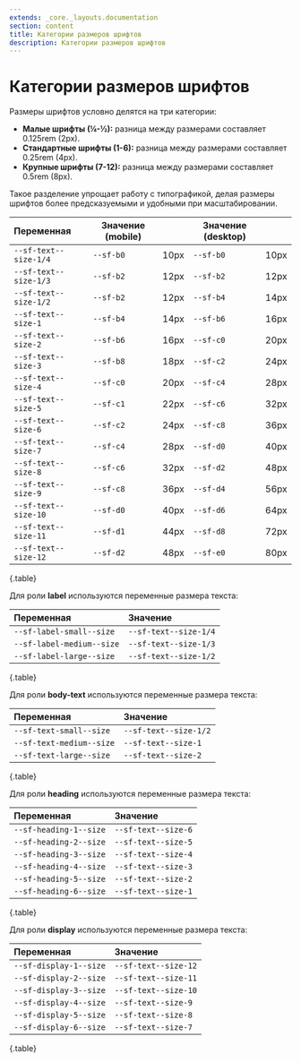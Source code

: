 ```yaml
---
extends: _core._layouts.documentation
section: content
title: Категории размеров шрифтов
description: Категории размеров шрифтов
---
```


# Категории размеров шрифтов

Размеры шрифтов условно делятся на три категории:

* **Малые шрифты (¼-½):** разница между размерами составляет 0.125rem (2px).
* **Стандартные шрифты (1-6):** разница между размерами составляет 0.25rem (4px).
* **Крупные шрифты (7-12):** разница между размерами составляет 0.5rem (8px).

Такое разделение упрощает работу с типографикой, делая размеры шрифтов более предсказуемыми и удобными при
масштабировании.

| Переменная            | Значение (mobile) |      | Значение (desktop) |      |
|:----------------------|-------------------|:-----|--------------------|:-----|
| `--sf-text--size-1/4` | `--sf-b0`         | 10px | `--sf-b0`          | 10px |
| `--sf-text--size-1/3` | `--sf-b2`         | 12px | `--sf-b2`          | 12px |
| `--sf-text--size-1/2` | `--sf-b2`         | 12px | `--sf-b4`          | 14px |
| `--sf-text--size-1`   | `--sf-b4`         | 14px | `--sf-b6`          | 16px |
| `--sf-text--size-2`   | `--sf-b6`         | 16px | `--sf-c0`          | 20px |
| `--sf-text--size-3`   | `--sf-b8`         | 18px | `--sf-c2`          | 24px |
| `--sf-text--size-4`   | `--sf-c0`         | 20px | `--sf-c4`          | 28px |
| `--sf-text--size-5`   | `--sf-c1`         | 22px | `--sf-c6`          | 32px |
| `--sf-text--size-6`   | `--sf-c2`         | 24px | `--sf-c8`          | 36px |
| `--sf-text--size-7`   | `--sf-c4`         | 28px | `--sf-d0`          | 40px |
| `--sf-text--size-8`   | `--sf-c6`         | 32px | `--sf-d2`          | 48px |
| `--sf-text--size-9`   | `--sf-c8`         | 36px | `--sf-d4`          | 56px |
| `--sf-text--size-10`  | `--sf-d0`         | 40px | `--sf-d6`          | 64px |
| `--sf-text--size-11`  | `--sf-d1`         | 44px | `--sf-d8`          | 72px |
| `--sf-text--size-12`  | `--sf-d2`         | 48px | `--sf-e0`          | 80px |
{.table}

Для роли **label** используются переменные размера текста:

| Переменная                | Значение              |
|:--------------------------|:----------------------|
| `--sf-label-small--size`  | `--sf-text--size-1/4` |
| `--sf-label-medium--size` | `--sf-text--size-1/3` |
| `--sf-label-large--size`  | `--sf-text--size-1/2` |
{.table}

Для роли **body-text** используются переменные размера текста:

| Переменная               | Значение              |
|:-------------------------|:----------------------|
| `--sf-text-small--size`  | `--sf-text--size-1/2` |
| `--sf-text-medium--size` | `--sf-text--size-1`   |
| `--sf-text-large--size`  | `--sf-text--size-2`   |
{.table}

Для роли **heading** используются переменные размера текста:

| Переменная             | Значение            |
|:-----------------------|:--------------------|
| `--sf-heading-1--size` | `--sf-text--size-6` |
| `--sf-heading-2--size` | `--sf-text--size-5` |
| `--sf-heading-3--size` | `--sf-text--size-4` |
| `--sf-heading-4--size` | `--sf-text--size-3` |
| `--sf-heading-5--size` | `--sf-text--size-2` |
| `--sf-heading-6--size` | `--sf-text--size-1` |
{.table}

Для роли **display** используются переменные размера текста:

| Переменная             | Значение             |
|:-----------------------|:---------------------|
| `--sf-display-1--size` | `--sf-text--size-12` |
| `--sf-display-2--size` | `--sf-text--size-11` |
| `--sf-display-3--size` | `--sf-text--size-10` |
| `--sf-display-4--size` | `--sf-text--size-9`  |
| `--sf-display-5--size` | `--sf-text--size-8`  |
| `--sf-display-6--size` | `--sf-text--size-7`  |
{.table}
